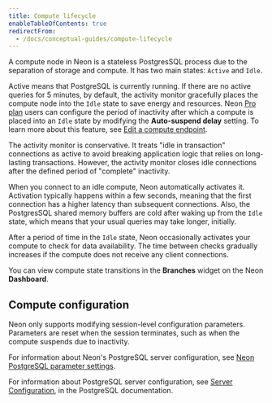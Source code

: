 ```yaml
---
title: Compute lifecycle
enableTableOfContents: true
redirectFrom:
  - /docs/conceptual-guides/compute-lifecycle
---
```


A compute node in Neon is a stateless PostgresSQL process due to the separation of storage and compute. It has two main states: `Active` and `Idle`.

Active means that PostgreSQL is currently running. If there are no active queries for 5 minutes, by default, the activity monitor gracefully places the compute node into the `Idle` state to save energy and resources. Neon [Pro plan](../introduction/pro-plan) users can configure the period of inactivity after which a compute is placed into an `Idle` state by modifying the **Auto-suspend delay** setting. To learn more about this feature, see [Edit a compute endpoint](../manage/endpoints#edit-a-compute-endpoint).

The activity monitor is conservative. It treats "idle in transaction" connections as active to avoid breaking application logic that relies on long-lasting transactions. However, the activity monitor closes idle connections after the defined period of "complete" inactivity.

When you connect to an idle compute, Neon automatically activates it. Activation typically happens within a few seconds, meaning that the first connection has a higher latency than subsequent connections. Also, the PostgresSQL shared memory buffers are cold after waking up from the `Idle` state, which means that your usual queries may take longer, initially.

After a period of time in the `Idle` state, Neon occasionally activates your compute to check for data availability. The time between checks gradually increases if the compute does not receive any client connections.

You can view compute state transitions in the **Branches** widget on the Neon **Dashboard**.

## Compute configuration

Neon only supports modifying session-level configuration parameters. Parameters are reset when the session terminates, such as when the compute suspends due to inactivity.

For information about Neon's PostgreSQL server configuration, see [Neon PostgreSQL parameter settings](../reference/compatibility#neon-postgresql-parameter-settings).

For information about PostgreSQL server configuration, see [Server Configuration](https://www.postgresql.org/docs/14/runtime-config.html), in the PostgreSQL documentation.
